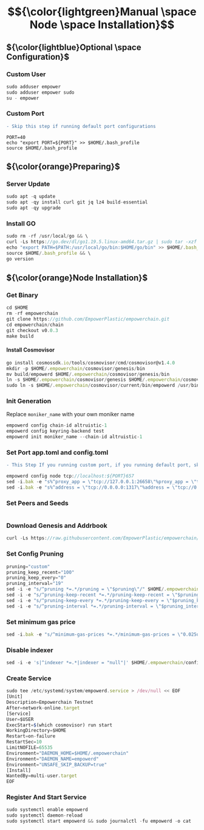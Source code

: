 # $${\color{lightgreen}Manual \space Node \space Installation}$$

## ${\color{lightblue}Optional \space Configuration}$
### Custom User

```javascript
sudo adduser empower
sudo adduser empower sudo
su - empower
```
### Custom Port
```diff
- Skip this step if running default port configurations
```
```
PORT=40
echo "export PORT=${PORT}" >> $HOME/.bash_profile
source $HOME/.bash_profile
```
 
## ${\color{orange}Preparing}$	
### Server Update
```javascript
sudo apt -q update
sudo apt -qy install curl git jq lz4 build-essential
sudo apt -qy upgrade
```

### Install GO
```javascript
sudo rm -rf /usr/local/go && \
curl -Ls https://go.dev/dl/go1.19.5.linux-amd64.tar.gz | sudo tar -xzf - -C /usr/local && \
echo "export PATH=$PATH:/usr/local/go/bin:$HOME/go/bin" >> $HOME/.bash_profile && \
source $HOME/.bash_profile && \
go version


```
## ${\color{orange}Node Installation}$	
### Get Binary
```javascript
cd $HOME
rm -rf empowerchain
git clone https://github.com/EmpowerPlastic/empowerchain.git
cd empowerchain/chain
git checkout v0.0.3
make build
```

#### Install Cosmovisor
```javascript
go install cosmossdk.io/tools/cosmovisor/cmd/cosmovisor@v1.4.0
mkdir -p $HOME/.empowerchain/cosmovisor/genesis/bin
mv build/empowerd $HOME/.empowerchain/cosmovisor/genesis/bin
ln -s $HOME/.empowerchain/cosmovisor/genesis $HOME/.empowerchain/cosmovisor/current
sudo ln -s $HOME/.empowerchain/cosmovisor/current/bin/empowerd /usr/bin/empowerd
```

### Init Generation

Replace `moniker_name` with your own moniker name
```javascript
empowerd config chain-id altruistic-1
empowerd config keyring-backend test
empowerd init moniker_name --chain-id altruistic-1
```

### Set Port app.toml and config.toml
```diff
- This Step If you running custom port, if you running default port, skip this step
```
```javascript
empowerd config node tcp://localhost:${PORT}657
sed -i.bak -e "s%^proxy_app = \"tcp://127.0.0.1:26658\"%proxy_app = \"tcp://127.0.0.1:${PORT}658\"%; s%^laddr = \"tcp://127.0.0.1:26657\"%laddr = \"tcp://127.0.0.1:${PORT}657\"%; s%^pprof_laddr = \"localhost:6060\"%pprof_laddr = \"localhost:${PORT}060\"%; s%^laddr = \"tcp://0.0.0.0:26656\"%laddr = \"tcp://0.0.0.0:${PORT}656\"%; s%^prometheus_listen_addr = \":26660\"%prometheus_listen_addr = \":${PORT}660\"%" $HOME/.empowerchain/config/config.toml
sed -i.bak -e "s%^address = \"tcp://0.0.0.0:1317\"%address = \"tcp://0.0.0.0:${PORT}317\"%; s%^address = \":8080\"%address = \":${PORT}080\"%; s%^address = \"0.0.0.0:9090\"%address = \"0.0.0.0:${PORT}090\"%; s%^address = \"0.0.0.0:9091\"%address = \"0.0.0.0:${PORT}091\"%" $HOME/.empowerchain/config/app.toml
```

### Set Peers and Seeds
```javascript

```

### Download Genesis and Addrbook
```javascript
curl -Ls https://raw.githubusercontent.com/EmpowerPlastic/empowerchain/main/testnets/altruistic-1/genesis.json > $HOME/.empowerchain/config/genesis.json

```

### Set Config Pruning
```javascript
pruning="custom"
pruning_keep_recent="100"
pruning_keep_every="0"
pruning_interval="19"
sed -i -e "s/^pruning *=.*/pruning = \"$pruning\"/" $HOME/.empowerchain/config/app.toml
sed -i -e "s/^pruning-keep-recent *=.*/pruning-keep-recent = \"$pruning_keep_recent\"/" $HOME/.empowerchain/config/app.toml
sed -i -e "s/^pruning-keep-every *=.*/pruning-keep-every = \"$pruning_keep_every\"/" $HOME/.empowerchain/config/app.toml
sed -i -e "s/^pruning-interval *=.*/pruning-interval = \"$pruning_interval\"/" $HOME/.empowerchain/config/app.toml
```

### Set minimum gas price
```javascript
sed -i.bak -e "s/^minimum-gas-prices *=.*/minimum-gas-prices = \"0.025umpwr\"/" $HOME/.empowerchain/config/app.toml
```

### Disable indexer
```javascript
sed -i -e 's|^indexer *=.*|indexer = "null"|' $HOME/.empowerchain/config/config.toml
```

### Create Service

```javascript
sudo tee /etc/systemd/system/empowerd.service > /dev/null << EOF
[Unit]
Description=Empowerchain Testnet
After=network-online.target
[Service]
User=$USER
ExecStart=$(which cosmovisor) run start
WorkingDirectory=$HOME
Restart=on-failure
RestartSec=10
LimitNOFILE=65535
Environment="DAEMON_HOME=$HOME/.empowerchain"
Environment="DAEMON_NAME=empowerd"
Environment="UNSAFE_SKIP_BACKUP=true"
[Install]
WantedBy=multi-user.target
EOF
```

### Register And Start Service
```javascript
sudo systemctl enable empowerd
sudo systemctl daemon-reload
sudo systemctl start empowerd && sudo journalctl -fu empowerd -o cat
